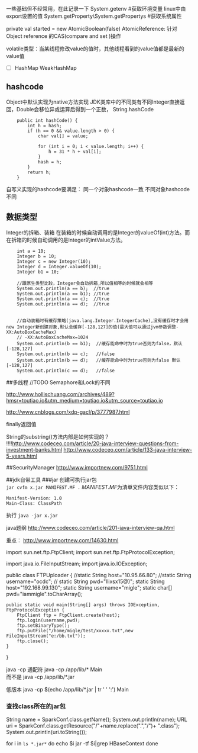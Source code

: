 
一些基础但不经常用，在此记录一下
System.getenv  #获取环境变量  linux中由export设置的值
System.getProperty\System.getPropertys #获取系统属性


  private val started = new AtomicBoolean(false)
  AtomicReference:
    针对 Object reference 的CAS(compare and set )操作  


  volatile类型：当某线程修改value的值时，其他线程看到的value值都是最新的value值


- [ ] HashMap WeakHashMap

## hashcode
Object中默认实现为native方法实现
JDK类库中的不同类有不同Integer直接返回，Double会移位异或运算后得到一个正数，
String.hashCode

```
    public int hashCode() {
        int h = hash;
        if (h == 0 && value.length > 0) {
            char val[] = value;

            for (int i = 0; i < value.length; i++) {
                h = 31 * h + val[i];
            }
            hash = h;
        }
        return h;
    }
```
自写义实现的hashcode要满足：
同一个对象hashcode一致
不同对象hashcode不同


## 数据类型

Integer的拆箱、装箱
在装箱的时候自动调用的是Integer的valueOf(int)方法。而在拆箱的时候自动调用的是Integer的intValue方法。

        int a = 10;
        Integer b = 10;
        Integer c = new Integer(10);
        Integer d = Integer.valueOf(10);
        Integer b1 = 10;

        //跟原生类型比较，Integer会自动拆箱,所以值相等的时候就会相等
        System.out.println(a == b);  //true
        System.out.println(a == b1); //true
        System.out.println(a == c);  //true
        System.out.println(a == d);  //true


        //自动装箱时有缓存策略(java.lang.Integer.IntegerCache),没有缓存时才会用new Integer新创建对象,默认会缓存[-128,127]的值(最大值可以通过jvm参数调整-XX:AutoBoxCacheMax)
        // -XX:AutoBoxCacheMax=1024
        System.out.println(b == b1);  //缓存能命中时为true否则为false，默认[-128,127]
        System.out.println(b == c);   //false
        System.out.println(b == d);   //缓存能命中时为true否则为false 默认[-128,127]
        System.out.println(c == d);   //false



##多线程
//TODO
Semaphore和Lock的不同


http://www.hollischuang.com/archives/489?hmsr=toutiao.io&utm_medium=toutiao.io&utm_source=toutiao.io

http://www.cnblogs.com/xdp-gacl/p/3777987.html


finally返回值 

String的substring()方法内部是如何实现的？
!!!!http://www.codeceo.com/article/20-java-interview-questions-from-investment-banks.html
http://www.codeceo.com/article/133-java-interview-5-years.html
        


##SecurityManager
http://www.importnew.com/9751.html

##jdk自带工具
###jar
创建可执行jar包  
`jar cvfm x.jar MANIFEST.MF .`
*MANIFEST.MF*为清单文件内容类似以下：

```
Manifest-Version: 1.0
Main-Class: ClassPath

```

执行 `java -jar x.jar`  



java题纲
http://www.codeceo.com/article/201-java-interview-qa.html


重点：
http://www.importnew.com/14630.html





import sun.net.ftp.FtpClient;
import sun.net.ftp.FtpProtocolException;

import java.io.FileInputStream;
import java.io.IOException;

public class FTPUploader {
   //static String host="10.95.66.80";
   //static String username="ocdc";
  // static String pwd="llixsx15@)";
    static String host="192.168.99.130";
    static String username="migle";
    static char[] pwd="iammigle".toCharArray();

    public static void main(String[] args) throws IOException, FtpProtocolException {
        FtpClient ftp = FtpClient.create(host);
        ftp.login(username,pwd);
        ftp.setBinaryType();
        ftp.putFile("/home/migle/test/xxxxx.txt",new FileInputStream("e:/bb.txt"));
        ftp.close();
    }
}





java 
-cp 通配符 
java -cp /app/lib/*  Main   
而不是  java -cp /app/lib/*.jar

低版本
java -cp $(echo /app/lib/*.jar | tr ' ' ':') Main


### 查找class所在的jar包
String name = SparkConf.class.getName();
System.out.println(name);
URL uri = SparkConf.class.getResource("/"+name.replace(".","/")+ ".class");
System.out.println(uri.toString());


for i in `ls *.jar*`
do
echo $i
jar -tf $i|grep HBaseContext
done
